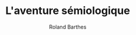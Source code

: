 ---
title: L'aventure sémiologique
slug: l-aventure-semiologique
author: Roland Barthes
cover: l-aventure-semiologique.jpeg
summary: "«&nbsp;Il y a quelques jours, une étudiante est venue me trouver&nbsp;;
  elle m'a demandé de préparer un doctorat sur le sujet suivant, qu'elle m'a proposé
  d'un air passablement ironique et cependant nullement inamical&nbsp;: critique idéologique
  de la Sémiologie. Il me semble qu'il y a dans cette petite “scène” tous les éléments
  à partir desquels on peut esquisser la situation de la sémiologie et son histoire
  récente&nbsp;: - On y retrouve d'abord le procès idéologique que l'on fait souvent
  à la sémiologie... - Ensuite l'idée que celui à qui cette étudiante s'adressait
  était l'un des représentants de cette sémiologie... - Enfin, l'intuition que, dans
  le rôle de sémiologue quasi officiel qu'elle m'attribuait, il subsistait un certain
  tremblement, une certaine duplicité...&nbsp;: d'où la sorte d'amicalité légère dont
  cette scène pleine de coquetterie intellectuelle m'a laissé le souvenir.&nbsp;»"
site: https://www.seuil.com/ouvrage/l-aventure-semiologique-roland-barthes/9782020089364
isbn: 9782020089364
mandatory: false
paths:
- "/competences/comprendre"
- "/competences/exprimer"
- "/parcours/strategie-de-communication-numerique-et-design-d-experience"
- "/parcours/creation-numerique"
- "/ateliers/hors-champ"
---